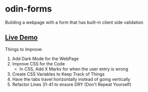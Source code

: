 # odin-forms
Building a webpage with a form that has built-in client side validation

## [Live Demo](https://salaga-py2021.github.io/odin-forms/)

Things to Improve: 
1. Add Dark Mode for the WebPage
2. Improve CSS for the Code
    - In CSS, Add X Marks for when the user entry is wrong
3. Create CSS Variables to Keep Track of Things
4. Have the tabs travel horizontally instead of going vertically
5. Refactor Lines 31-41 to ensure DRY (Don't Repeat Yourself)